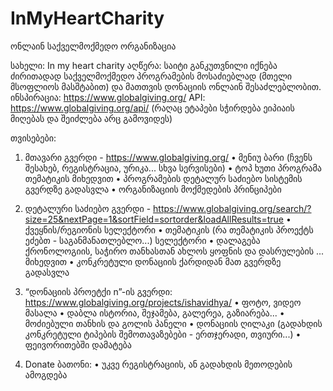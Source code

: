 # InMyHeartCharity
ონლაინ საქველმოქმედო ორგანიზაცია

სახელი: In my heart charity
აღწერა: საიტი განკუთვნილი იქნება ძირითადად საქველმოქმედო პროგრამების მოსაძიებლად (მთელი მსოფლიოს მასშტაბით) და მათთვის დონაციის ონლაინ შესაძლებლობით.
ინსპირაცია: https://www.globalgiving.org/
API: https://www.globalgiving.org/api/ (რაღაც ეტაპები სჭირდება ეიპიაის მიღებას და შეიძლება არც გამოვიდეს)

თვისებები:
1.	მთავარი გვერდი - https://www.globalgiving.org/
•	მენიუ ბარი (ჩვენს შესახებ, რეგისტრაცია, ურიკა... სხვა სერვისები)
•	ტოპ ხუთი პროგრამა თემატიკის მიხედვით
•	პროგრამების დეტალურ საძიებო სისტემის გვერდზე გადასვლა
•	ორგანიზაციის მოქმედების პრინციპები

2.	დეტალური საძიებო გვერდი - https://www.globalgiving.org/search/?size=25&nextPage=1&sortField=sortorder&loadAllResults=true
•	ქვეყნის/რეგიონის სელექტორი
•	თემატიკის (რა თემატიკის პროექტს ეძებთ - საგანმანათლებლო...) სელექტორი
•	დალაგება ქრონოლოგიის, საჭირო თანხასთან ახლოს ყოფნის და დასრულების ... მიხედვით
•	კონკრეტული დონაციის ქარდიდან მათ გვერდზე გადასვლა
3.	“დონაციის პროეტქი n”-ის გვერდი:
https://www.globalgiving.org/projects/ishavidhya/
•	ფოტო, ვიდეო მასალა
•	დაბლა ისტორია, შეჯამება, გალერეა, გაზიარება...
•	მოძიებული თანხის და გოლის პანელი
•	დონაციის ღილაკი (გადახდის კონკრეტული ტიპების შემოთავაზებები - ერთჯერადი, თვიური...)
•	ფეივორითებში დამატება
4.	Donate ბათონი:
•	უკვე რეგისტრაციის, ან გადახდის მეთოდების ამოგდება

